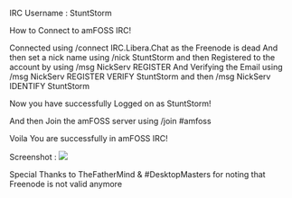 IRC Username : StuntStorm

How to Connect to amFOSS IRC!

Connected using /connect IRC.Libera.Chat as the Freenode is dead
And then set a nick name using /nick StuntStorm
and then Registered to the account by using
/msg NickServ REGISTER <Password> <Email>
And Verifying the Email using
/msg NickServ REGISTER VERIFY StuntStorm <Captcha>
and then 
/msg NickServ IDENTIFY StuntStorm <password>

Now you have successfully Logged on as StuntStorm!

And then Join the amFOSS server using 
/join #amfoss

Voila You are successfully in amFOSS IRC!

Screenshot : 
<img src="https://i.imgur.com/Sn5qIfO.png"> 
  
  
  
  
  Special Thanks to TheFatherMind & #DesktopMasters for noting that Freenode is not valid anymore
